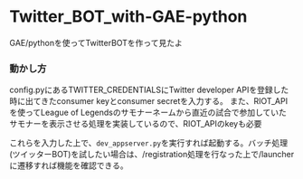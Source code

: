 # Twitter_BOT_with-GAE-python
GAE/pythonを使ってTwitterBOTを作って見たよ

### 動かし方
config.pyにあるTWITTER_CREDENTIALSにTwitter developer APIを登録した時に出てきたconsumer keyとconsumer secretを入力する。
また、RIOT_APIを使ってLeague of Legendsのサモナーネームから直近の試合で参加していたサモナーを表示させる処理を実装しているので、RIOT_APIのkeyも必要

これらを入力した上で、`dev_appserver.py`を実行すれば起動する。バッチ処理(ツイッターBOT)を試したい場合は、/registration処理を行なった上で/launcherに遷移すれば機能を確認できる。
